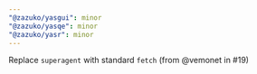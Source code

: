 ```yaml
---
"@zazuko/yasgui": minor
"@zazuko/yasqe": minor
"@zazuko/yasr": minor
---
```


Replace `superagent` with standard `fetch` (from @vemonet in #19)
